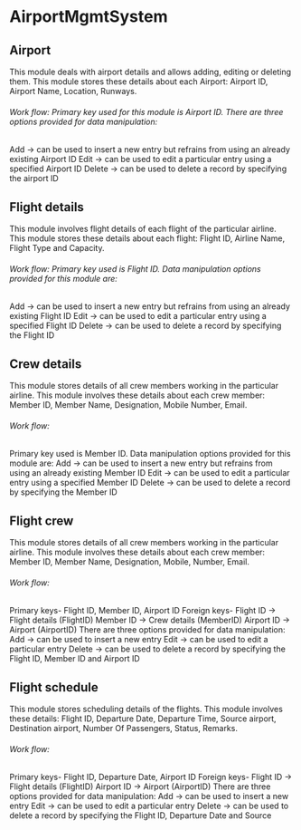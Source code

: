 # AirportMgmtSystem
## Airport
This module deals with airport details and allows adding, editing or deleting them. This module stores these details about each Airport: Airport ID, Airport Name, Location, Runways.
###### Work flow: Primary key used for this module is Airport ID. There are three options provided for data manipulation:
Add -> can be used to insert a new entry but refrains from using an already existing Airport ID
Edit -> can be used to edit a particular entry using a specified Airport ID
Delete -> can be used to delete a record by specifying the airport ID
## Flight details
This module involves flight details of each flight of the particular airline. This module stores these details about each flight: Flight ID, Airline Name, Flight Type and Capacity.
###### Work flow: Primary key used is Flight ID. Data manipulation options provided for this module are:
Add -> can be used to insert a new entry but refrains from using an already existing Flight ID
Edit -> can be used to edit a particular entry using a specified Flight ID
Delete -> can be used to delete a record by specifying the Flight ID
## Crew details
This module stores details of all crew members working in the particular airline. This module involves these details about each crew member: Member ID, Member Name, Designation, Mobile Number, Email.
###### Work flow: 
Primary key used is Member ID. Data manipulation options provided for this module are:
Add -> can be used to insert a new entry but refrains from using an already existing Member ID
Edit -> can be used to edit a particular entry using a specified Member ID
Delete -> can be used to delete a record by specifying the Member ID
## Flight crew
This module stores details of all crew members working in the particular airline. This module involves these details about each crew member: Member ID, Member Name, Designation, Mobile, Number, Email.
###### Work flow: 
Primary keys- Flight ID, Member ID, Airport ID
Foreign keys-
Flight ID -> Flight details (FlightID)
Member ID -> Crew details (MemberID)
Airport ID -> Airport (AirportID)
There are three options provided for data manipulation:
Add -> can be used to insert a new entry
Edit -> can be used to edit a particular entry
Delete -> can be used to delete a record by specifying the Flight ID, Member ID and Airport ID
## Flight schedule
This module stores scheduling details of the flights. This module involves these details: Flight ID,
Departure Date, Departure Time, Source airport, Destination airport, Number Of Passengers, Status, Remarks.
###### Work flow: 
Primary keys- Flight ID, Departure Date, Airport ID
Foreign keys-
Flight ID -> Flight details (FlightID)
Airport ID -> Airport (AirportID)
There are three options provided for data manipulation:
Add -> can be used to insert a new entry
Edit -> can be used to edit a particular entry
Delete -> can be used to delete a record by specifying the Flight ID, Departure Date and Source
